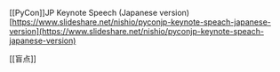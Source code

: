 
[[PyCon]]JP Keynote Speech (Japanese version)
[https://www.slideshare.net/nishio/pyconjp-keynote-speach-japanese-version](https://www.slideshare.net/nishio/pyconjp-keynote-speach-japanese-version)

[[盲点]]

